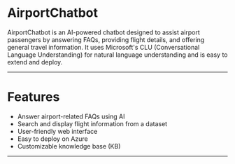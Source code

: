 # AirportChatbot

AirportChatbot is an AI-powered chatbot designed to assist airport passengers by answering FAQs, providing flight details, and offering general travel information. It uses Microsoft's CLU (Conversational Language Understanding) for natural language understanding and is easy to extend and deploy.

___

# Features

* Answer airport-related FAQs using AI
* Search and display flight information from a dataset
* User-friendly web interface
* Easy to deploy on Azure
* Customizable knowledge base (KB)

___
